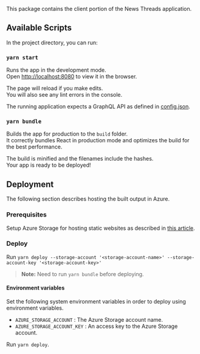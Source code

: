 This package contains the client portion of the News Threads application.

## Available Scripts

In the project directory, you can run:

### `yarn start`

Runs the app in the development mode.<br>
Open [http://localhost:8080](http://localhost:8080) to view it in the browser.

The page will reload if you make edits.<br>
You will also see any lint errors in the console.

The running application expects a GraphQL API as defined in [config.json](./config/default.json).

### `yarn bundle`

Builds the app for production to the `build` folder.<br>
It correctly bundles React in production mode and optimizes the build for the best performance.

The build is minified and the filenames include the hashes.<br>
Your app is ready to be deployed!

## Deployment

The following section describes hosting the built output in Azure.

### Prerequisites

Setup Azure Storage for hosting static websites as described in [this article](https://docs.microsoft.com/en-us/azure/storage/blobs/storage-blob-static-website-how-to?tabs=azure-portal).

### Deploy

Run `yarn deploy --storage-account '<storage-account-name>' --storage-account-key '<storage-account-key>'`

> **Note:** Need to run `yarn bundle` before deploying.

#### Environment variables

Set the following system environment variables in order to deploy using environment variables.

- `AZURE_STORAGE_ACCOUNT` : The Azure Storage account name.
- `AZURE_STORAGE_ACCOUNT_KEY` : An access key to the Azure Storage account.

Run `yarn deploy`.
